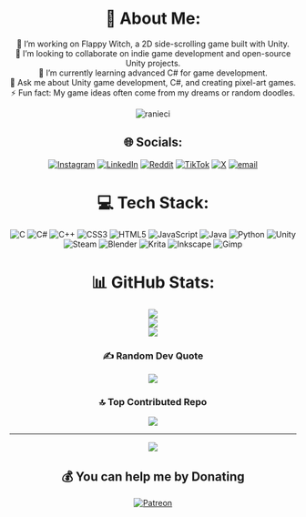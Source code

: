 <div align="center">
  
# 🌸 About Me:
🔭 I’m working on Flappy Witch, a 2D side-scrolling game built with Unity.<br>👯 I’m looking to collaborate on indie game development and open-source Unity projects.<br>🌱 I’m currently learning advanced C# for game development.<br>💬 Ask me about Unity game development, C#, and creating pixel-art games.<br>⚡ Fun fact: My game ideas often come from my dreams or random doodles.

<p align="center"> <img src="https://komarev.com/ghpvc/?username=ranieci&label=Profile%20views&color=0e75b6&style=flat" alt="ranieci" /> </p>

## 🌐 Socials:
[![Instagram](https://img.shields.io/badge/Instagram-%23E4405F.svg?logo=Instagram&logoColor=white)](https://instagram.com/crazycompanygames) [![LinkedIn](https://img.shields.io/badge/LinkedIn-%230077B5.svg?logo=linkedin&logoColor=white)](https://linkedin.com/in/rabia-ç) [![Reddit](https://img.shields.io/badge/Reddit-%23FF4500.svg?logo=Reddit&logoColor=white)](https://reddit.com/user/Liawea) [![TikTok](https://img.shields.io/badge/TikTok-%23000000.svg?logo=TikTok&logoColor=white)](https://tiktok.com/@crazy.company.gam) [![X](https://img.shields.io/badge/X-black.svg?logo=X&logoColor=white)](https://x.com/@CrazyCompanyc) [![email](https://img.shields.io/badge/Email-D14836?logo=gmail&logoColor=white)](mailto:crazycompanygames@gmail.com) 

# 💻 Tech Stack:
![C](https://img.shields.io/badge/c-%2300599C.svg?style=for-the-badge&logo=c&logoColor=white) ![C#](https://img.shields.io/badge/c%23-%23239120.svg?style=for-the-badge&logo=csharp&logoColor=white) ![C++](https://img.shields.io/badge/c++-%2300599C.svg?style=for-the-badge&logo=c%2B%2B&logoColor=white) ![CSS3](https://img.shields.io/badge/css3-%231572B6.svg?style=for-the-badge&logo=css3&logoColor=white) ![HTML5](https://img.shields.io/badge/html5-%23E34F26.svg?style=for-the-badge&logo=html5&logoColor=white) ![JavaScript](https://img.shields.io/badge/javascript-%23323330.svg?style=for-the-badge&logo=javascript&logoColor=%23F7DF1E) ![Java](https://img.shields.io/badge/java-%23ED8B00.svg?style=for-the-badge&logo=openjdk&logoColor=white) ![Python](https://img.shields.io/badge/python-3670A0?style=for-the-badge&logo=python&logoColor=ffdd54) ![Unity](https://img.shields.io/badge/unity-%23000000.svg?style=for-the-badge&logo=unity&logoColor=white) ![Steam](https://img.shields.io/badge/steam-%23000000.svg?style=for-the-badge&logo=steam&logoColor=white) ![Blender](https://img.shields.io/badge/blender-%23F5792A.svg?style=for-the-badge&logo=blender&logoColor=white) ![Krita](https://img.shields.io/badge/Krita-203759?style=for-the-badge&logo=krita&logoColor=EEF37B) ![Inkscape](https://img.shields.io/badge/Inkscape-e0e0e0?style=for-the-badge&logo=inkscape&logoColor=080A13) ![Gimp](https://img.shields.io/badge/Gimp-657D8B?style=for-the-badge&logo=gimp&logoColor=FFFFFF)
# 📊 GitHub Stats:
![](https://github-readme-stats.vercel.app/api?username=Ranieci&theme=neon&hide_border=false&include_all_commits=true&count_private=true)<br/>
![](https://nirzak-streak-stats.vercel.app/?user=Ranieci&theme=neon&hide_border=false)<br/>
![](https://github-readme-stats.vercel.app/api/top-langs/?username=Ranieci&theme=neon&hide_border=false&include_all_commits=true&count_private=true&layout=compact)

### ✍️ Random Dev Quote
![](https://quotes-github-readme.vercel.app/api?type=horizontal&theme=radical)

### 🔝 Top Contributed Repo
![](https://github-contributor-stats.vercel.app/api?username=Ranieci&limit=5&theme=neon&combine_all_yearly_contributions=true)

---
[![](https://visitcount.itsvg.in/api?id=Ranieci&icon=7&color=5)](https://visitcount.itsvg.in)

  ## 💰 You can help me by Donating
  [![Patreon](https://img.shields.io/badge/Patreon-F96854?style=for-the-badge&logo=patreon&logoColor=white)](https://patreon.com/https://www.patreon.com/c/ranieci) 

  
<!-- Proudly created with GPRM ( https://gprm.itsvg.in ) -->
</div>
